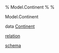 % Model.Continent
% 
% 

Model.Continent

data [Continent](Model-Continent.html#t:Continent)

[relation](Model-Continent.html#v:relation)

[schema](Model-Continent.html#v:schema)

